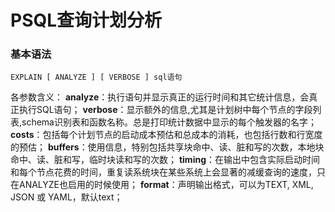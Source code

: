 # PSQL查询计划分析

### 基本语法
```
EXPLAIN [ ANALYZE ] [ VERBOSE ] sql语句
```
各参数含义：
**analyze**：执行语句并显示真正的运行时间和其它统计信息，会真正执行SQL语句；
**verbose**：显示额外的信息,尤其是计划树中每个节点的字段列表,schema识别表和函数名称。总是打印统计数据中显示的每个触发器的名字；
**costs**：包括每个计划节点的启动成本预估和总成本的消耗，也包括行数和行宽度的预估；
**buffers**：使用信息，特别包括共享块命中、读、脏和写的次数，本地块命中、读、脏和写，临时块读和写的次数；
**timing**：在输出中包含实际启动时间和每个节点花费的时间，重复读系统块在某些系统上会显著的减缓查询的速度，只在ANALYZE也启用的时候使用；
**format**：声明输出格式，可以为TEXT, XML, JSON 或 YAML，默认text；
